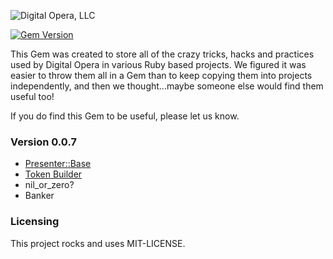 ![Digital Opera, LLC](http://digitalopera.com/wp-content/uploads/2013/10/large-logo.png)

[![Gem Version](https://badge.fury.io/rb/digital_opera.png)](http://badge.fury.io/rb/digital_opera)

This Gem was created to store all of the crazy tricks, hacks and practices used by Digital Opera in various Ruby 
based projects.  We figured it was easier to throw them all in a Gem than to keep copying them into projects 
independently, and then we thought...maybe someone else would find them useful too!

If you do find this Gem to be useful, please let us know.

### Version 0.0.7

- [Presenter::Base](https://github.com/noiseunion/do-toolbox/wiki/DigitalOpera::Presenter::Base)
- [Token Builder](https://github.com/noiseunion/do-toolbox/wiki/Token-Builder)
- nil_or_zero?
- Banker

### Licensing

This project rocks and uses MIT-LICENSE.
